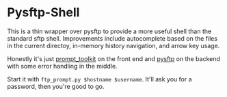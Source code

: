 # Pysftp-Shell

This is a thin wrapper over pysftp to provide a more useful shell than the standard sftp shell.  Improvements include autocomplete based on the files in the current directoy, in-memory history navigation, and arrow key usage.

Honestly it's just [prompt_toolkit](https://github.com/jonathanslenders/python-prompt-toolkit) on the front end and [pysftp](https://bitbucket.org/dundeemt/pysftp) on the backend with some error handling in the middle.

Start it with `ftp_prompt.py $hostname $username`.  It'll ask you for a password, then you're good to go.
